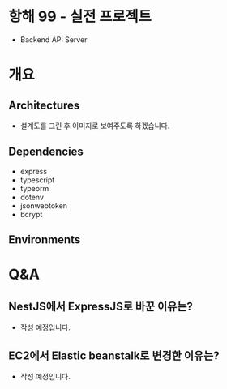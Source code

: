 # 항해 99 - 실전 프로젝트

- Backend API Server

# 개요

## Architectures

- 설계도를 그린 후 이미지로 보여주도록 하겠습니다.

## Dependencies

- express
- typescript
- typeorm
- dotenv
- jsonwebtoken
- bcrypt

## Environments

# Q&A

## NestJS에서 ExpressJS로 바꾼 이유는?

- 작성 예정입니다.

## EC2에서 Elastic beanstalk로 변경한 이유는?

- 작성 예정입니다.
